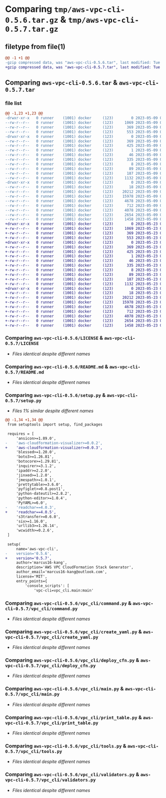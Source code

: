 # Comparing `tmp/aws-vpc-cli-0.5.6.tar.gz` & `tmp/aws-vpc-cli-0.5.7.tar.gz`

## filetype from file(1)

```diff
@@ -1 +1 @@
-gzip compressed data, was "aws-vpc-cli-0.5.6.tar", last modified: Tue May  9 06:43:40 2023, max compression
+gzip compressed data, was "aws-vpc-cli-0.5.7.tar", last modified: Tue May 23 07:37:31 2023, max compression
```

## Comparing `aws-vpc-cli-0.5.6.tar` & `aws-vpc-cli-0.5.7.tar`

### file list

```diff
@@ -1,23 +1,23 @@
-drwxr-xr-x   0 runner    (1001) docker     (123)        0 2023-05-09 06:43:40.822847 aws-vpc-cli-0.5.6/
--rw-r--r--   0 runner    (1001) docker     (123)     1069 2023-05-09 06:43:24.000000 aws-vpc-cli-0.5.6/LICENSE
--rw-r--r--   0 runner    (1001) docker     (123)      369 2023-05-09 06:43:40.822847 aws-vpc-cli-0.5.6/PKG-INFO
--rw-r--r--   0 runner    (1001) docker     (123)      553 2023-05-09 06:43:24.000000 aws-vpc-cli-0.5.6/README.md
-drwxr-xr-x   0 runner    (1001) docker     (123)        0 2023-05-09 06:43:40.822847 aws-vpc-cli-0.5.6/aws_vpc_cli.egg-info/
--rw-r--r--   0 runner    (1001) docker     (123)      369 2023-05-09 06:43:40.000000 aws-vpc-cli-0.5.6/aws_vpc_cli.egg-info/PKG-INFO
--rw-r--r--   0 runner    (1001) docker     (123)      425 2023-05-09 06:43:40.000000 aws-vpc-cli-0.5.6/aws_vpc_cli.egg-info/SOURCES.txt
--rw-r--r--   0 runner    (1001) docker     (123)        1 2023-05-09 06:43:40.000000 aws-vpc-cli-0.5.6/aws_vpc_cli.egg-info/dependency_links.txt
--rw-r--r--   0 runner    (1001) docker     (123)       46 2023-05-09 06:43:40.000000 aws-vpc-cli-0.5.6/aws_vpc_cli.egg-info/entry_points.txt
--rw-r--r--   0 runner    (1001) docker     (123)      335 2023-05-09 06:43:40.000000 aws-vpc-cli-0.5.6/aws_vpc_cli.egg-info/requires.txt
--rw-r--r--   0 runner    (1001) docker     (123)        8 2023-05-09 06:43:40.000000 aws-vpc-cli-0.5.6/aws_vpc_cli.egg-info/top_level.txt
--rw-r--r--   0 runner    (1001) docker     (123)       89 2023-05-09 06:43:24.000000 aws-vpc-cli-0.5.6/pyproject.toml
--rw-r--r--   0 runner    (1001) docker     (123)      187 2023-05-09 06:43:40.822847 aws-vpc-cli-0.5.6/setup.cfg
--rw-r--r--   0 runner    (1001) docker     (123)     1132 2023-05-09 06:43:24.000000 aws-vpc-cli-0.5.6/setup.py
-drwxr-xr-x   0 runner    (1001) docker     (123)        0 2023-05-09 06:43:40.822847 aws-vpc-cli-0.5.6/vpc_cli/
--rw-r--r--   0 runner    (1001) docker     (123)       18 2023-05-09 06:43:24.000000 aws-vpc-cli-0.5.6/vpc_cli/__init__.py
--rw-r--r--   0 runner    (1001) docker     (123)    20212 2023-05-09 06:43:24.000000 aws-vpc-cli-0.5.6/vpc_cli/command.py
--rw-r--r--   0 runner    (1001) docker     (123)    15978 2023-05-09 06:43:24.000000 aws-vpc-cli-0.5.6/vpc_cli/create_yaml.py
--rw-r--r--   0 runner    (1001) docker     (123)     4678 2023-05-09 06:43:24.000000 aws-vpc-cli-0.5.6/vpc_cli/deploy_cfn.py
--rw-r--r--   0 runner    (1001) docker     (123)      712 2023-05-09 06:43:24.000000 aws-vpc-cli-0.5.6/vpc_cli/main.py
--rw-r--r--   0 runner    (1001) docker     (123)     4078 2023-05-09 06:43:24.000000 aws-vpc-cli-0.5.6/vpc_cli/print_table.py
--rw-r--r--   0 runner    (1001) docker     (123)     2654 2023-05-09 06:43:24.000000 aws-vpc-cli-0.5.6/vpc_cli/tools.py
--rw-r--r--   0 runner    (1001) docker     (123)     1458 2023-05-09 06:43:24.000000 aws-vpc-cli-0.5.6/vpc_cli/validators.py
+drwxr-xr-x   0 runner    (1001) docker     (123)        0 2023-05-23 07:37:31.068692 aws-vpc-cli-0.5.7/
+-rw-r--r--   0 runner    (1001) docker     (123)     1069 2023-05-23 07:37:10.000000 aws-vpc-cli-0.5.7/LICENSE
+-rw-r--r--   0 runner    (1001) docker     (123)      369 2023-05-23 07:37:31.068692 aws-vpc-cli-0.5.7/PKG-INFO
+-rw-r--r--   0 runner    (1001) docker     (123)      553 2023-05-23 07:37:10.000000 aws-vpc-cli-0.5.7/README.md
+drwxr-xr-x   0 runner    (1001) docker     (123)        0 2023-05-23 07:37:31.064692 aws-vpc-cli-0.5.7/aws_vpc_cli.egg-info/
+-rw-r--r--   0 runner    (1001) docker     (123)      369 2023-05-23 07:37:31.000000 aws-vpc-cli-0.5.7/aws_vpc_cli.egg-info/PKG-INFO
+-rw-r--r--   0 runner    (1001) docker     (123)      425 2023-05-23 07:37:31.000000 aws-vpc-cli-0.5.7/aws_vpc_cli.egg-info/SOURCES.txt
+-rw-r--r--   0 runner    (1001) docker     (123)        1 2023-05-23 07:37:31.000000 aws-vpc-cli-0.5.7/aws_vpc_cli.egg-info/dependency_links.txt
+-rw-r--r--   0 runner    (1001) docker     (123)       46 2023-05-23 07:37:31.000000 aws-vpc-cli-0.5.7/aws_vpc_cli.egg-info/entry_points.txt
+-rw-r--r--   0 runner    (1001) docker     (123)      335 2023-05-23 07:37:31.000000 aws-vpc-cli-0.5.7/aws_vpc_cli.egg-info/requires.txt
+-rw-r--r--   0 runner    (1001) docker     (123)        8 2023-05-23 07:37:31.000000 aws-vpc-cli-0.5.7/aws_vpc_cli.egg-info/top_level.txt
+-rw-r--r--   0 runner    (1001) docker     (123)       89 2023-05-23 07:37:10.000000 aws-vpc-cli-0.5.7/pyproject.toml
+-rw-r--r--   0 runner    (1001) docker     (123)      187 2023-05-23 07:37:31.068692 aws-vpc-cli-0.5.7/setup.cfg
+-rw-r--r--   0 runner    (1001) docker     (123)     1132 2023-05-23 07:37:10.000000 aws-vpc-cli-0.5.7/setup.py
+drwxr-xr-x   0 runner    (1001) docker     (123)        0 2023-05-23 07:37:31.068692 aws-vpc-cli-0.5.7/vpc_cli/
+-rw-r--r--   0 runner    (1001) docker     (123)       18 2023-05-23 07:37:10.000000 aws-vpc-cli-0.5.7/vpc_cli/__init__.py
+-rw-r--r--   0 runner    (1001) docker     (123)    20212 2023-05-23 07:37:10.000000 aws-vpc-cli-0.5.7/vpc_cli/command.py
+-rw-r--r--   0 runner    (1001) docker     (123)    15978 2023-05-23 07:37:10.000000 aws-vpc-cli-0.5.7/vpc_cli/create_yaml.py
+-rw-r--r--   0 runner    (1001) docker     (123)     4678 2023-05-23 07:37:10.000000 aws-vpc-cli-0.5.7/vpc_cli/deploy_cfn.py
+-rw-r--r--   0 runner    (1001) docker     (123)      712 2023-05-23 07:37:10.000000 aws-vpc-cli-0.5.7/vpc_cli/main.py
+-rw-r--r--   0 runner    (1001) docker     (123)     4078 2023-05-23 07:37:10.000000 aws-vpc-cli-0.5.7/vpc_cli/print_table.py
+-rw-r--r--   0 runner    (1001) docker     (123)     2654 2023-05-23 07:37:10.000000 aws-vpc-cli-0.5.7/vpc_cli/tools.py
+-rw-r--r--   0 runner    (1001) docker     (123)     1458 2023-05-23 07:37:10.000000 aws-vpc-cli-0.5.7/vpc_cli/validators.py
```

### Comparing `aws-vpc-cli-0.5.6/LICENSE` & `aws-vpc-cli-0.5.7/LICENSE`

 * *Files identical despite different names*

### Comparing `aws-vpc-cli-0.5.6/README.md` & `aws-vpc-cli-0.5.7/README.md`

 * *Files identical despite different names*

### Comparing `aws-vpc-cli-0.5.6/setup.py` & `aws-vpc-cli-0.5.7/setup.py`

 * *Files 1% similar despite different names*

```diff
@@ -1,34 +1,34 @@
 from setuptools import setup, find_packages
 
 requires = [
     'ansicon>=1.89.0',
-    'aws-cloudformation-visualizer>=0.0.2',
+    'aws-cloudformation-visualizer>=0.0.3',
     'blessed>=1.20.0',
     'boto3>=1.26.81',
     'botocore>=1.29.81',
     'inquirer>=3.1.2',
     'ipaddr>=2.2.0',
     'jinxed>=1.2.0',
     'jmespath>=1.0.1',
     'prettytable>=3.6.0',
     'pyfiglet>=0.8.post1',
     'python-dateutil>=2.8.2',
     'python-editor>=1.0.4',
     'PyYAML>=6.0',
-    'readchar==4.0.3',
+    'readchar==4.0.5',
     's3transfer>=0.6.0',
     'six>=1.16.0',
     'urllib3>=1.26.14',
     'wcwidth>=0.2.6',
 ]
 
 setup(
     name='aws-vpc-cli',
-    version='0.5.6',
+    version='0.5.7',
     author='marcus16-kang',
     description='AWS VPC CloudFormation Stack Generator',
     author_email='marcus16-kang@outlook.com',
     license='MIT',
     entry_points={
         'console_scripts': [
             'vpc-cli=vpc_cli.main:main'
```

### Comparing `aws-vpc-cli-0.5.6/vpc_cli/command.py` & `aws-vpc-cli-0.5.7/vpc_cli/command.py`

 * *Files identical despite different names*

### Comparing `aws-vpc-cli-0.5.6/vpc_cli/create_yaml.py` & `aws-vpc-cli-0.5.7/vpc_cli/create_yaml.py`

 * *Files identical despite different names*

### Comparing `aws-vpc-cli-0.5.6/vpc_cli/deploy_cfn.py` & `aws-vpc-cli-0.5.7/vpc_cli/deploy_cfn.py`

 * *Files identical despite different names*

### Comparing `aws-vpc-cli-0.5.6/vpc_cli/main.py` & `aws-vpc-cli-0.5.7/vpc_cli/main.py`

 * *Files identical despite different names*

### Comparing `aws-vpc-cli-0.5.6/vpc_cli/print_table.py` & `aws-vpc-cli-0.5.7/vpc_cli/print_table.py`

 * *Files identical despite different names*

### Comparing `aws-vpc-cli-0.5.6/vpc_cli/tools.py` & `aws-vpc-cli-0.5.7/vpc_cli/tools.py`

 * *Files identical despite different names*

### Comparing `aws-vpc-cli-0.5.6/vpc_cli/validators.py` & `aws-vpc-cli-0.5.7/vpc_cli/validators.py`

 * *Files identical despite different names*

